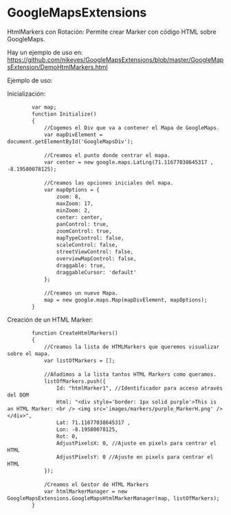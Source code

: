 GoogleMapsExtensions
====================

HtmlMarkers con Rotación: 
            Permite crear Marker con código HTML sobre GoogleMaps.
            
Hay un ejemplo de uso en: https://github.com/nikeyes/GoogleMapsExtensions/blob/master/GoogleMapsExtension/DemoHtmlMarkers.html

Ejemplo de uso:

Inicialización:
            
            
            var map;
            function Initialize()
            {
                //Cogemos el Div que va a contener el Mapa de GoogleMaps.
                var mapDivElement = document.getElementById('GoogleMapsDiv');

                //Creamos el punto donde centrar el mapa.
                var center = new google.maps.LatLng(71.11677038645317 , -8.19580078125);

                //Creamos las opciones iniciales del mapa.
                var mapOptions = {
                    zoom: 8,
                    maxZoom: 17,
                    minZoom: 2,
                    center: center,
                    panControl: true,
                    zoomControl: true,
                    mapTypeControl: false,
                    scaleControl: false,
                    streetViewControl: false,
                    overviewMapControl: false,
                    draggable: true,
                    draggableCursor: 'default'
                };

                //Creamos un nuevo Mapa.
                map = new google.maps.Map(mapDivElement, mapOptions);
            }

Creación de un HTML Marker:


            function CreateHtmlMarkers()
            {
                //Creamos la lista de HTMLMarkers que queremos visualizar sobre el mapa.
                var listOfMarkers = [];
                
                //Añadimos a la lista tantos HTML Markers como queramos.
                listOfMarkers.push({
                    Id: "htmlMarker1", //Identificador para acceso através del DOM
                    Html: "<div style='border: 1px solid purple'>This is an HTML Marker: <br /> <img src='images/markers/purple_MarkerH.png' /></div>",
                    Lat: 71.11677038645317 , 
                    Lon: -8.19580078125,
                    Rot: 0,
                    AdjustPixelsX: 0, //Ajuste en pixels para centrar el HTML
                    AdjustPixelsY: 0 //Ajuste en pixels para centrar el HTML
                });
                
                /Creamos el Gestor de HTML Markers
                var htmlMarkerManager = new GoogleMapsExtensions.GoogleMapsHtmlMarkerManager(map, listOfMarkers);
            }
